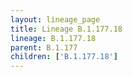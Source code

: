 ```yaml
---
layout: lineage_page
title: Lineage B.1.177.18
lineage: B.1.177.18
parent: B.1.177
children: ['B.1.177.18']
---
```

